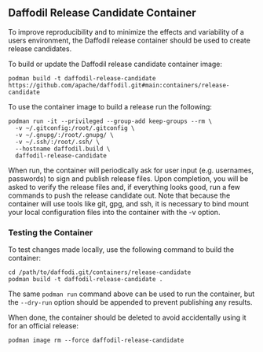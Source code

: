 <!--
  Licensed to the Apache Software Foundation (ASF) under one or more
  contributor license agreements.  See the NOTICE file distributed with
  this work for additional information regarding copyright ownership.
  The ASF licenses this file to You under the Apache License, Version 2.0
  (the "License"); you may not use this file except in compliance with
  the License.  You may obtain a copy of the License at

      http://www.apache.org/licenses/LICENSE-2.0

  Unless required by applicable law or agreed to in writing, software
  distributed under the License is distributed on an "AS IS" BASIS,
  WITHOUT WARRANTIES OR CONDITIONS OF ANY KIND, either express or implied.
  See the License for the specific language governing permissions and
  limitations under the License.
-->

## Daffodil Release Candidate Container

To improve reproducibility and to minimize the effects and variability of a
users environment, the Daffodil release container should be used to create
release candidates.

To build or update the Daffodil release candidate container image:

    podman build -t daffodil-release-candidate https://github.com/apache/daffodil.git#main:containers/release-candidate

To use the container image to build a release run the following:

    podman run -it --privileged --group-add keep-groups --rm \
      -v ~/.gitconfig:/root/.gitconfig \
      -v ~/.gnupg/:/root/.gnupg/ \
      -v ~/.ssh/:/root/.ssh/ \
      --hostname daffodil.build \
      daffodil-release-candidate

When run, the container will periodically ask for user input (e.g. usernames,
passwords) to sign and publish release files. Upon completion, you will be
asked to verify the release files and, if everything looks good, run a few
commands to push the release candidate out. Note that because the container
will use tools like git, gpg, and ssh, it is necessary to bind mount your local
configuration files into the container with the -v option.

### Testing the Container

To test changes made locally, use the following command to build the container:

    cd /path/to/daffodi.git/containers/release-candidate
    podman build -t daffodil-release-candidate .

The same `podman run` command above can be used to run the container, but the
`--dry-run` option should be appended to prevent publishing any results.

When done, the container should be deleted to avoid accidentally using it for
an official release:

    podman image rm --force daffodil-release-candidate
